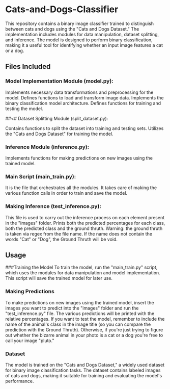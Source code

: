 # Cats-and-Dogs-Classifier

This repository contains a binary image classifier trained to distinguish between cats and dogs using the "Cats and Dogs Dataset." The implementation includes modules for data manipulation, dataset splitting, and inference. The model is designed to perform binary classification, making it a useful tool for identifying whether an input image features a cat or a dog.

## Files Included

### Model Implementation Module (model.py):

Implements necessary data transformations and preprocessing for the model.
Defines functions to load and transform image data.
Implements the binary classification model architecture.
Defines functions for training and testing the model.


##<# Dataset Splitting Module (split_dataset.py):

Contains functions to split the dataset into training and testing sets.
Utilizes the "Cats and Dogs Dataset" for training the model.


### Inference Module (inference.py):

Implements functions for making predictions on new images using the trained model.


### Main Script (main_train.py):

It is the file that orchestrates all the modules. 
It takes care of making the various function calls in order to train and save the model.


### Making Inference (test_inference.py):

This file is used to carry out the inference process on each element present in the "images" folder. 
Prints both the predicted percentages for each class, both the predicted class and the ground thruth. 
Warning: the ground thruth is taken via regex from the file name. 
If the name does not contain the words "Cat" or "Dog", the Ground Thruth will be void.


## Usage
###Training the Model
To train the model, run the "main_train.py" script, which uses the modules for data manipulation and model implementation. This script will save the trained model for later use.

### Making Predictions
To make predictions on new images using the trained model, insert the images you want to predict into the "images" folder and run the "test_inference.py" file. 
The various predictions will be printed with the relative percentages. 
If you want to test the model, remember to include the name of the animal's class in the image title (so you can compare the prediction with the Ground Thruth).
Otherwise, if you're just trying to figure out whether the bizarre animal in your photo is a cat or a dog you're free to call your image "pluto."

### Dataset
The model is trained on the "Cats and Dogs Dataset," a widely used dataset for binary image classification tasks. The dataset contains labeled images of cats and dogs, making it suitable for training and evaluating the model's performance.







